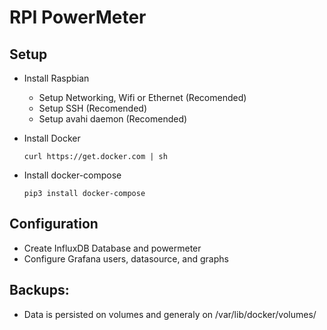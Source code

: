 # RPI PowerMeter 

## Setup

 * Install Raspbian
   * Setup Networking, Wifi or Ethernet (Recomended)
   * Setup SSH (Recomended)
   * Setup avahi daemon (Recomended)

 * Install Docker

   ~~~
   curl https://get.docker.com | sh
   ~~~

 * Install docker-compose
   
   ~~~
   pip3 install docker-compose
   ~~~

## Configuration

 * Create InfluxDB Database and powermeter
 * Configure Grafana users, datasource, and graphs


## Backups:

 * Data is persisted on volumes and generaly on /var/lib/docker/volumes/
